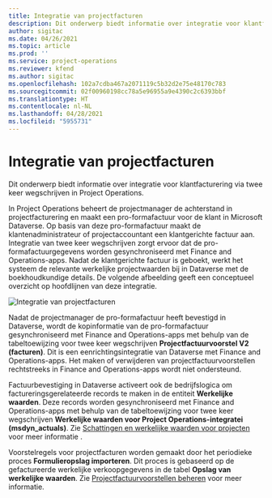 ```yaml
---
title: Integratie van projectfacturen
description: Dit onderwerp biedt informatie over integratie voor klantfacturering via twee keer wegschrijven in Project Operations.
author: sigitac
ms.date: 04/26/2021
ms.topic: article
ms.prod: ''
ms.service: project-operations
ms.reviewer: kfend
ms.author: sigitac
ms.openlocfilehash: 102a7cdba467a2071119c5b32d2e75e48170c783
ms.sourcegitcommit: 02f00960198cc78a5e96955a9e4390c2c6393bbf
ms.translationtype: HT
ms.contentlocale: nl-NL
ms.lasthandoff: 04/28/2021
ms.locfileid: "5955731"
---
```

# <a name="project-invoice-integration"></a>Integratie van projectfacturen

Dit onderwerp biedt informatie over integratie voor klantfacturering via twee keer wegschrijven in Project Operations.

In Project Operations beheert de projectmanager de achterstand in projectfacturering en maakt een pro-formafactuur voor de klant in Microsoft Dataverse. Op basis van deze pro-formafactuur maakt de klantenadministrateur of projectaccountant een klantgerichte factuur aan. Integratie van twee keer wegschrijven zorgt ervoor dat de pro-formafactuurgegevens worden gesynchroniseerd met Finance and Operations-apps. Nadat de klantgerichte factuur is geboekt, werkt het systeem de relevante werkelijke projectwaarden bij in Dataverse met de boekhoudkundige details. De volgende afbeelding geeft een conceptueel overzicht op hoofdlijnen van deze integratie.

   ![Integratie van projectfacturen](./media/DW5Invoicing.png)

Nadat de projectmanager de pro-formafactuur heeft bevestigd in Dataverse, wordt de kopinformatie van de pro-formafactuur gesynchroniseerd met Finance and Operations-apps met behulp van de tabeltoewijzing voor twee keer wegschrijven **Projectfactuurvoorstel V2 (facturen)**. Dit is een eenrichtingsintegratie van Dataverse met Finance and Operations-apps. Het maken of verwijderen van projectfactuurvoorstellen rechtstreeks in Finance and Operations-apps wordt niet ondersteund.

Factuurbevestiging in Dataverse activeert ook de bedrijfslogica om factureringsgerelateerde records te maken in de entiteit **Werkelijke waarden**. Deze records worden gesynchroniseerd met Finance and Operations-apps met behulp van de tabeltoewijzing voor twee keer wegschrijven **Werkelijke waarden voor Project Operations-integratei (msdyn\_actuals)**. Zie [Schattingen en werkelijke waarden voor projecten](resource-dual-write-estimates-actuals.md) voor meer informatie . 

Voorstelregels voor projectfacturen worden gemaakt door het periodieke proces **Formulieropslag importeren**. Dit proces is gebaseerd op de gefactureerde werkelijke verkoopgegevens in de tabel **Opslag van werkelijke waarden**. Zie [Projectfactuurvoorstellen beheren](../invoicing/format-update-project-invoice-proposals.md#create-project-invoice-proposals) voor meer informatie. 
